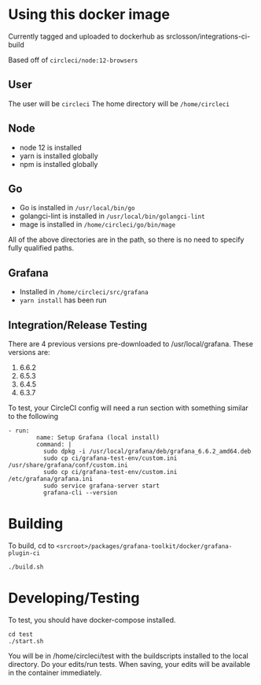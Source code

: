 # Using this docker image

Currently tagged and uploaded to dockerhub as srclosson/integrations-ci-build

Based off of `circleci/node:12-browsers`

## User

The user will be `circleci`
The home directory will be `/home/circleci`

## Node

- node 12 is installed
- yarn is installed globally
- npm is installed globally

## Go

- Go is installed in `/usr/local/bin/go`
- golangci-lint is installed in `/usr/local/bin/golangci-lint`
- mage is installed in `/home/circleci/go/bin/mage`

All of the above directories are in the path, so there is no need to specify fully qualified paths.

## Grafana

- Installed in `/home/circleci/src/grafana`
- `yarn install` has been run

## Integration/Release Testing

There are 4 previous versions pre-downloaded to /usr/local/grafana. These versions are:

1. 6.6.2
2. 6.5.3
3. 6.4.5
4. 6.3.7

To test, your CircleCI config will need a run section with something similar to the following

```
- run:
        name: Setup Grafana (local install)
        command: |
          sudo dpkg -i /usr/local/grafana/deb/grafana_6.6.2_amd64.deb
          sudo cp ci/grafana-test-env/custom.ini /usr/share/grafana/conf/custom.ini
          sudo cp ci/grafana-test-env/custom.ini /etc/grafana/grafana.ini
          sudo service grafana-server start
          grafana-cli --version
```

# Building

To build, cd to `<srcroot>/packages/grafana-toolkit/docker/grafana-plugin-ci`

```
./build.sh
```

# Developing/Testing

To test, you should have docker-compose installed.

```
cd test
./start.sh
```

You will be in /home/circleci/test with the buildscripts installed to the local directory.
Do your edits/run tests. When saving, your edits will be available in the container immediately.
